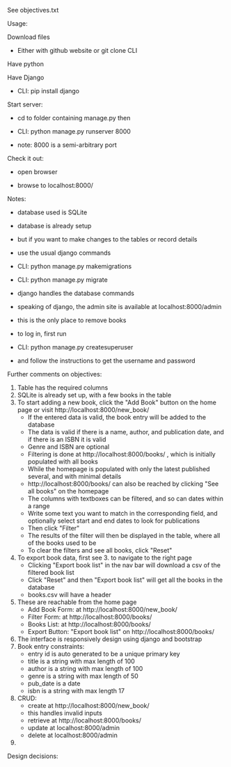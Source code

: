 See objectives.txt

Usage:

Download files 

  * Either with github website or git clone CLI

Have python

Have Django

  * CLI: pip install django

Start server:

  * cd to folder containing manage.py then

  * CLI: python manage.py runserver 8000
  
  * note: 8000 is a semi-arbitrary port

Check it out:

  * open browser
  
  * browse to localhost:8000/

Notes:

  * database used is SQLite

  * database is already setup

  * but if you want to make changes to the tables or record details

  * use the usual django commands

  * CLI: python manage.py makemigrations

  * CLI: python manage.py migrate

  * django handles the database commands

  * speaking of django, the admin site is available at localhost:8000/admin

  * this is the only place to remove books

  * to log in, first run

  * CLI: python manage.py createsuperuser

  * and follow the instructions to get the username and password

Further comments on objectives:

  1. Table has the required columns
  2. SQLite is already set up, with a few books in the table
  3. To start adding a new book, click the "Add Book" button on the home page or visit http://localhost:8000/new_book/
     * If the entered data is valid, the book entry will be added to the database
     * The data is valid if there is a name, author, and publication date, and if there is an ISBN it is valid
     * Genre and ISBN are optional
     * Filtering is done at http://localhost:8000/books/ , which is initially populated with all books
     * While the homepage is populated with only the latest published several, and with minimal details
     * http://localhost:8000/books/ can also be reached by clicking "See all books" on the homepage
     * The columns with textboxes can be filtered, and so can dates within a range
     * Write some text you want to match in the corresponding field, and optionally select start and end dates to look for publications
     * Then click "Filter"
     * The results of the filter will then be displayed in the table, where all of the books used to be
     * To clear the filters and see all books, click "Reset"
  4. To export book data, first see 3. to navigate to the right page
     * Clicking "Export book list" in the nav bar will download a csv of the filtered book list
     * Click "Reset" and then "Export book list" will get all the books in the database
     * books.csv will have a header
  5. These are reachable from the home page
     * Add Book Form: at http://localhost:8000/new_book/
     * Filter Form: at http://localhost:8000/books/
     * Books List: at http://localhost:8000/books/
     * Export Button: "Export book list" on http://localhost:8000/books/
  6. The interface is responsively design using django and bootstrap
  7. Book entry constraints:
     * entry id is auto generated to be a unique primary key
     * title is a string with max length of 100
     * author is a string with max length of 100
     * genre is a string with max length of 50
     * pub_date is a date
     * isbn is a string with max length 17
  8. CRUD:
     * create at http://localhost:8000/new_book/
     * this handles invalid inputs
     * retrieve at http://localhost:8000/books/
     * update at localhost:8000/admin
     * delete at localhost:8000/admin
  9.

Design decisions:
